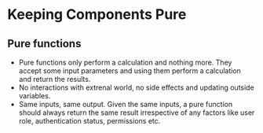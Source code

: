 # Keeping Components Pure


## Pure functions

- Pure functions only perform a calculation and nothing more. They accept some input parameters and using them perform a calculation and return the results.
- No interactions with extrenal world, no side effects and updating outside variables.
- Same inputs, same output. Given the same inputs, a pure function should always return the same result irrespective of any factors like user role, authentication status, permissions etc.
